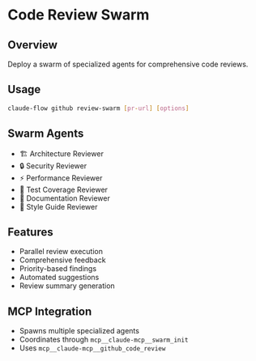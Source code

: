 # Code Review Swarm

## Overview
Deploy a swarm of specialized agents for comprehensive code reviews.

## Usage
```bash
claude-flow github review-swarm [pr-url] [options]
```

## Swarm Agents
- 🏗️ Architecture Reviewer
- 🔒 Security Reviewer
- ⚡ Performance Reviewer
- 🧪 Test Coverage Reviewer
- 📝 Documentation Reviewer
- 🎨 Style Guide Reviewer

## Features
- Parallel review execution
- Comprehensive feedback
- Priority-based findings
- Automated suggestions
- Review summary generation

## MCP Integration
- Spawns multiple specialized agents
- Coordinates through `mcp__claude-mcp__swarm_init`
- Uses `mcp__claude-mcp__github_code_review`
